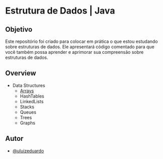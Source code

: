 
# Estrutura de Dados | Java

## Objetivo

Este repositório foi criado para colocar em prática o que estou estudando sobre estruturas de dados. Ele apresentará código comentado para que você também possa aprender e aprimorar sua compreensão sobre estruturas de dados.

## Overview

- Data Structures
    - [Arrays](https://github.com/uluizeduardo/Estrutura-de-Dados/tree/main/Estrutura-de-Dados/src/arrays)
    - HashTables
    - LinkedLists
    - Stacks 
    - Queues 
    - Trees
    - Graphs
## Autor

- [@uluizeduardo](https://www.github.com/uluizeduardo)
